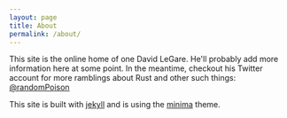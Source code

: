 ```yaml
---
layout: page
title: About
permalink: /about/
---
```


This site is the online home of one David LeGare. He'll probably add more information here at some point. In the meantime, checkout his Twitter account for more ramblings about Rust and other such things: [@randomPoison](https://twitter.com/randomPoison)

This site is built with [jekyll](https://jekyllrb.com/) and is using the [minima](https://github.com/jekyll/minima) theme.
